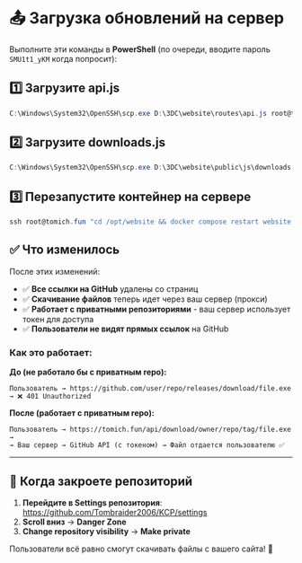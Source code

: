 # 📤 Загрузка обновлений на сервер

Выполните эти команды в **PowerShell** (по очереди, вводите пароль `SMU1t1_yKM` когда попросит):

## 1️⃣ Загрузите api.js

```powershell
C:\Windows\System32\OpenSSH\scp.exe D:\3DC\website\routes\api.js root@tomich.fun:/opt/website/routes/
```

## 2️⃣ Загрузите downloads.js

```powershell
C:\Windows\System32\OpenSSH\scp.exe D:\3DC\website\public\js\downloads.js root@tomich.fun:/opt/website/public/js/
```

## 3️⃣ Перезапустите контейнер на сервере

```powershell
ssh root@tomich.fun "cd /opt/website && docker compose restart website && sleep 5 && docker compose logs --tail 30 website"
```

## ✅ Что изменилось

После этих изменений:

- ✅ **Все ссылки на GitHub** удалены со страниц
- ✅ **Скачивание файлов** теперь идет через ваш сервер (прокси)
- ✅ **Работает с приватными репозиториями** - ваш сервер использует токен для доступа
- ✅ **Пользователи не видят прямых ссылок** на GitHub

### Как это работает:

**До (не работало бы с приватным repo):**
```
Пользователь → https://github.com/user/repo/releases/download/file.exe → ❌ 401 Unauthorized
```

**После (работает с приватным repo):**
```
Пользователь → https://tomich.fun/api/download/owner/repo/tag/file.exe → 
→ Ваш сервер → GitHub API (с токеном) → Файл отдается пользователю ✅
```

---

## 🔐 Когда закроете репозиторий

1. **Перейдите в Settings репозитория**: https://github.com/Tombraider2006/KCP/settings
2. **Scroll вниз** → **Danger Zone**
3. **Change repository visibility** → **Make private**

Пользователи всё равно смогут скачивать файлы с вашего сайта! 🎉



